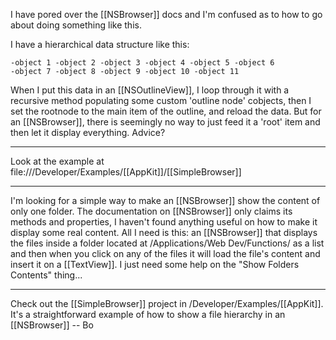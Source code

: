 I have pored over the [[NSBrowser]] docs and I'm confused as to how to go about doing something like this.

I have a hierarchical data structure like this:

<code>-object 1
      -object 2
      -object 3
           -object 4
-object 5
      -object 6
      -object 7
      -object 8
           -object 9
           -object 10
                  -object 11</code>

When I put this data in an [[NSOutlineView]], I loop through it with a recursive method populating some custom 'outline node' cobjects, then I set the rootnode to the main item of the outline, and reload the data. But for an [[NSBrowser]], there is seemingly no way to just feed it a 'root' item and then let it display everything. Advice?

----

Look at the example at file:///Developer/Examples/[[AppKit]]/[[SimpleBrowser]]

----

I'm looking for a simple way to make an [[NSBrowser]] show the content of only one folder.
The documentation on [[NSBrowser]] only claims its methods and properties, I haven't found anything useful on how to make it display some real content.
All I need is this: an [[NSBrowser]] that displays the files inside a folder located at /Applications/Web Dev/Functions/ as a list and then when you click on any of the files it will load the file's content and insert it on a [[TextView]].
I just need some help on the "Show Folders Contents" thing...

----

Check out the [[SimpleBrowser]] project in /Developer/Examples/[[AppKit]].  It's a straightforward example of how to show a file hierarchy in an [[NSBrowser]]  -- Bo
